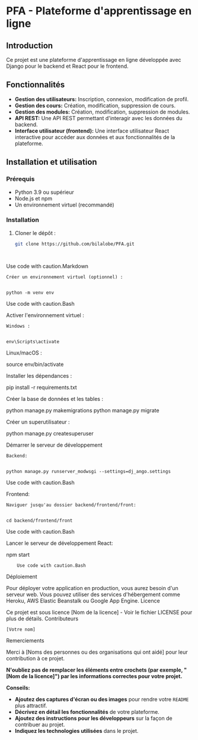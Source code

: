       
# PFA - Plateforme d'apprentissage en ligne

## Introduction

Ce projet est une plateforme d'apprentissage en ligne développée avec Django pour le backend et React pour le frontend. 

## Fonctionnalités

* **Gestion des utilisateurs:** Inscription, connexion, modification de profil.
* **Gestion des cours:** Création, modification, suppression de cours.
* **Gestion des modules:** Création, modification, suppression de modules.
* **API REST:** Une API REST permettant d'interagir avec les données du backend.
* **Interface utilisateur (frontend):** Une interface utilisateur React interactive pour accéder aux données et aux fonctionnalités de la plateforme.

## Installation et utilisation

### Prérequis

* Python 3.9 ou supérieur
* Node.js et npm
* Un environnement virtuel (recommandé)

### Installation

1. Cloner le dépôt :

   ```bash
   git clone https://github.com/bilalobe/PFA.git

    

Use code with caution.Markdown

    Créer un environnement virtuel (optionnel) :

          
    python -m venv env

        

Use code with caution.Bash

Activer l'environnement virtuel :

    Windows :

          
    env\Scripts\activate

        


Linux/macOS :

      
source env/bin/activate

    
Installer les dépendances :

      
pip install -r requirements.txt

    
Créer la base de données et les tables :

      
python manage.py makemigrations
python manage.py migrate

    
Créer un superutilisateur :

      
python manage.py createsuperuser

    

Démarrer le serveur de développement

    Backend:

          
    python manage.py runserver_modwsgi --settings=dj_ango.settings

        

Use code with caution.Bash

Frontend:

    Naviguer jusqu'au dossier backend/frontend/front:

          
    cd backend/frontend/front

        

Use code with caution.Bash

Lancer le serveur de développement React:

      
npm start

    

        Use code with caution.Bash

Déploiement

Pour déployer votre application en production, vous aurez besoin d'un serveur web. Vous pouvez utiliser des services d'hébergement comme Heroku, AWS Elastic Beanstalk ou Google App Engine.
Licence

Ce projet est sous licence [Nom de la licence] - Voir le fichier LICENSE pour plus de détails.
Contributeurs

    [Votre nom]

Remerciements

Merci à [Noms des personnes ou des organisations qui ont aidé] pour leur contribution à ce projet.

      
**N'oubliez pas de remplacer les éléments entre crochets (par exemple, "[Nom de la licence]") par les informations correctes pour votre projet.**

**Conseils:**

* **Ajoutez des captures d'écran ou des images** pour rendre votre `README` plus attractif.
* **Décrivez en détail les fonctionnalités** de votre plateforme.
* **Ajoutez des instructions pour les développeurs** sur la façon de contribuer au projet.
* **Indiquez les technologies utilisées** dans le projet.


    